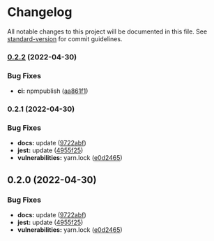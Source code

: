 # Changelog

All notable changes to this project will be documented in this file. See [standard-version](https://github.com/conventional-changelog/standard-version) for commit guidelines.

### [0.2.2](https://github.com/eunchurn/react-windrose-chart/compare/v0.2.1...v0.2.2) (2022-04-30)


### Bug Fixes

* **ci:** npmpublish ([aa861f1](https://github.com/eunchurn/react-windrose-chart/commit/aa861f1a28df4d73cd47c95359978d2c13da877d))

### 0.2.1 (2022-04-30)


### Bug Fixes

* **docs:** update ([9722abf](https://github.com/eunchurn/react-windrose-chart/commit/9722abf9cf1fe9093bcf21f8795f3f6a01f4b051))
* **jest:** update ([4955f25](https://github.com/eunchurn/react-windrose-chart/commit/4955f25ab0aac8e411351fc151174422b5ecbd14))
* **vulnerabilities:** yarn.lock ([e0d2465](https://github.com/eunchurn/react-windrose-chart/commit/e0d24650ad82ac9a404941ac725f2cc3b7876067))

## 0.2.0 (2022-04-30)


### Bug Fixes

* **docs:** update ([9722abf](https://github.com/eunchurn/react-windrose-chart/commit/9722abf9cf1fe9093bcf21f8795f3f6a01f4b051))
* **jest:** update ([4955f25](https://github.com/eunchurn/react-windrose-chart/commit/4955f25ab0aac8e411351fc151174422b5ecbd14))
* **vulnerabilities:** yarn.lock ([e0d2465](https://github.com/eunchurn/react-windrose-chart/commit/e0d24650ad82ac9a404941ac725f2cc3b7876067))
